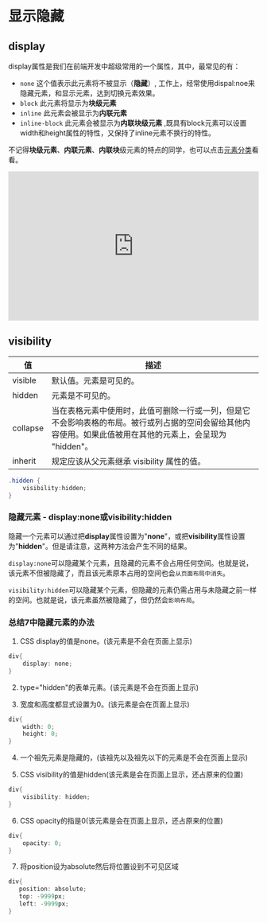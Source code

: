 # 显示隐藏

## display

display属性是我们在前端开发中超级常用的一个属性，其中，最常见的有：

- `none`  这个值表示此元素将不被显示（**隐藏**）, 工作上，经常使用dispal:noe来隐藏元素，和显示元素，达到切换元素效果。
- `block`  此元素将显示为**块级元素**
- `inline` 此元素会被显示为**内联元素**
- `inline-block` 此元素会被显示为**内联块级元素** ,既具有block元素可以设置width和height属性的特性，又保持了inline元素不换行的特性。

不记得**块级元素**、**内联元素**、**内联块**级元素的特点的同学，也可以点击[元素分类](../html/12-元素分类)看看。

<iframe height="300" style="width: 100%;" scrolling="no" title="Untitled" src="https://codepen.io/347830076/embed/wvreoza?default-tab=html%2Cresult&theme-id=dark" frameborder="no" loading="lazy" allowtransparency="true" allowfullscreen="true">
  See the Pen <a href="https://codepen.io/347830076/pen/wvreoza">
  Untitled</a> by cylyiou (<a href="https://codepen.io/347830076">@347830076</a>)
  on <a href="https://codepen.io">CodePen</a>.
</iframe>


## visibility

|值 |	描述|
| ---- | ---- |
|visible| 	默认值。元素是可见的。|
|hidden |	元素是不可见的。|
|collapse |	当在表格元素中使用时，此值可删除一行或一列，但是它不会影响表格的布局。被行或列占据的空间会留给其他内容使用。如果此值被用在其他的元素上，会呈现为 "hidden"。|
|inherit |	规定应该从父元素继承 visibility 属性的值。|

```cs
.hidden {
    visibility:hidden;
}
```

### 隐藏元素 - display:none或visibility:hidden

隐藏一个元素可以通过把**display**属性设置为"**none**"，或把**visibility**属性设置为"**hidden**"。但是请注意，这两种方法会产生不同的结果。

`display:none`可以隐藏某个元素，且隐藏的元素不会占用任何空间。也就是说，该元素不但被隐藏了，而且该元素原本占用的空间也会`从页面布局中消失`。

`visibility:hidden`可以隐藏某个元素，但隐藏的元素仍需占用与未隐藏之前一样的空间。也就是说，该元素虽然被隐藏了，但仍然会`影响布局`。

### 总结7中隐藏元素的办法
1. CSS display的值是none。(该元素是不会在页面上显示)
```cs
div{
    display: none;
}
```
2. type="hidden"的表单元素。(该元素是不会在页面上显示)

3. 宽度和高度都显式设置为0。(该元素是会在页面上显示)
```cs
div{
    width: 0;
    height: 0;
}
```
4. 一个祖先元素是隐藏的，(该祖先以及祖先以下的元素是不会在页面上显示)

5. CSS visibility的值是hidden(该元素是会在页面上显示，还占原来的位置)
```cs
div{
    visibility: hidden;
}
```
6. CSS opacity的指是0(该元素是会在页面上显示，还占原来的位置)
```cs
div{
    opacity: 0;
}
```

7. 将position设为absolute然后将位置设到不可见区域 

```cs
div{
   position: absolute;
   top: -9999px;
   left: -9999px;
}
```


